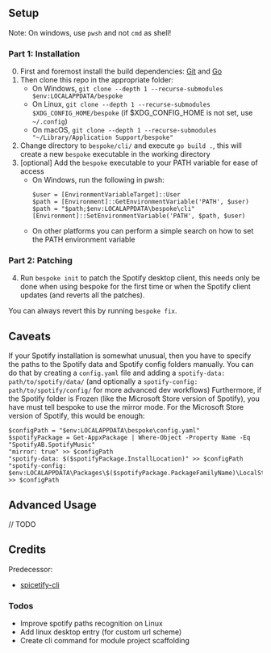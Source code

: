 ## Setup

Note: On windows, use `pwsh` and not `cmd` as shell!

### Part 1: Installation

0. First and foremost install the build dependencies: [Git](https://git-scm.com/downloads) and [Go](https://go.dev/doc/install)
1. Then clone this repo in the appropriate folder:
    - On Windows, `git clone --depth 1 --recurse-submodules $env:LOCALAPPDATA/bespoke`
    - On Linux, `git clone --depth 1 --recurse-submodules $XDG_CONFIG_HOME/bespoke` (if $XDG_CONFIG_HOME is not set, use `~/.config`)
    - On macOS, `git clone --depth 1 --recurse-submodules "~/Library/Application Support/bespoke"`
2. Change directory to `bespoke/cli/` and execute `go build .`, this will create a new `bespoke` executable in the working directory
3. [optional] Add the `bespoke` executable to your PATH variable for ease of access
    - On Windows, run the following in pwsh:
        ```pwsh
        $user = [EnvironmentVariableTarget]::User
        $path = [Environment]::GetEnvironmentVariable('PATH', $user)
        $path = "$path;$env:LOCALAPPDATA\bespoke\cli"
        [Environment]::SetEnvironmentVariable('PATH', $path, $user)
        ```
    - On other platforms you can perform a simple search on how to set the PATH environment variable

### Part 2: Patching

4. Run `bespoke init` to patch the Spotify desktop client, this needs only be done
   when using bespoke for the first time or when the Spotify client updates (and reverts all the patches).

You can always revert this by running `bespoke fix`.

## Caveats

If your Spotify installation is somewhat unusual, then you have to specify the paths to the Spotify data and Spotify config folders manually.
You can do that by creating a `config.yaml` file and adding a `spotify-data: path/to/spotify/data/`
(and optionally a `spotify-config: path/to/spotify/config/` for more advanced dev workflows)
Furthermore, if the Spotify folder is Frozen (like the Microsoft Store version of Spotify), you have must tell bespoke to use the mirror mode.
For the Microsoft Store version of Spotify, this would be enough:

```
$configPath = "$env:LOCALAPPDATA\bespoke\config.yaml"
$spotifyPackage = Get-AppxPackage | Where-Object -Property Name -Eq "SpotifyAB.SpotifyMusic"
"mirror: true" >> $configPath
"spotify-data: $($spotifyPackage.InstallLocation)" >> $configPath
"spotify-config: $env:LOCALAPPDATA\Packages\$($spotifyPackage.PackageFamilyName)\LocalState\Spotify\" >> $configPath
```

## Advanced Usage

// TODO

## Credits

Predecessor:

-   [spicetify-cli](https://github.com/spicetify/spicetify-cli)

### Todos

-   Improve spotify paths recognition on Linux
-   Add linux desktop entry (for custom url scheme)
-   Create cli command for module project scaffolding
